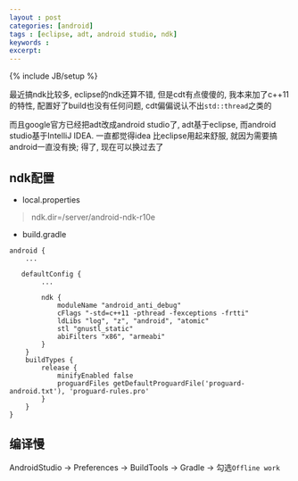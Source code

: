 ```yaml
---
layout : post
categories: [android]
tags : [eclipse, adt, android studio, ndk]
keywords : 
excerpt: 
---
```

{% include JB/setup %}

最近搞ndk比较多, eclipse的ndk还算不错, 但是cdt有点傻傻的, 我本来加了c++11的特性, 配置好了build也没有任何问题, cdt偏偏说认不出`std::thread`之类的

而且google官方已经把adt改成android studio了, adt基于eclipse, 而android studio基于IntelliJ IDEA. 一直都觉得idea 比eclipse用起来舒服, 就因为需要搞android一直没有换; 得了, 现在可以换过去了

## ndk配置

- local.properties

> ndk.dir=/server/android-ndk-r10e

- build.gradle

```
android {
	...
	
   defaultConfig {
        ...

        ndk {
            moduleName "android_anti_debug"
            cFlags "-std=c++11 -pthread -fexceptions -frtti"
            ldLibs "log", "z", "android", "atomic"
            stl "gnustl_static"
            abiFilters "x86", "armeabi"
        }
    }
    buildTypes {
        release {
            minifyEnabled false
            proguardFiles getDefaultProguardFile('proguard-android.txt'), 'proguard-rules.pro'
        }
    }
}
```

## 编译慢

AndroidStudio -> Preferences -> BuildTools -> Gradle -> 勾选`Offline work`















